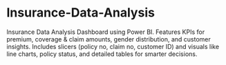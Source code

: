 # Insurance-Data-Analysis
Insurance Data Analysis Dashboard using Power BI. Features KPIs for premium, coverage &amp; claim amounts, gender distribution, and customer insights. Includes slicers (policy no, claim no, customer ID) and visuals like line charts, policy status, and detailed tables for smarter decisions.

